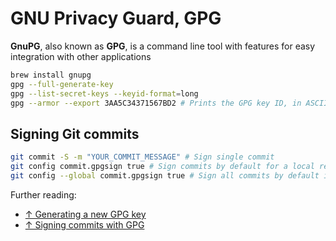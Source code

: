 # GNU Privacy Guard, GPG

**GnuPG**, also known as **GPG**, is a command line tool with features for easy integration with other applications

```bash
brew install gnupg
gpg --full-generate-key
gpg --list-secret-keys --keyid-format=long
gpg --armor --export 3AA5C34371567BD2 # Prints the GPG key ID, in ASCII armor format
```

## Signing Git commits

```bash
git commit -S -m "YOUR_COMMIT_MESSAGE" # Sign single commit
git config commit.gpgsign true # Sign commits by default for a local repository
git config --global commit.gpgsign true # Sign all commits by default in any local repository
```

Further reading:

- [↑ Generating a new GPG key](https://docs.github.com/en/authentication/managing-commit-signature-verification/generating-a-new-gpg-key)
- [↑ Signing commits with GPG](https://docs.gitlab.com/ee/user/project/repository/gpg_signed_commits/)
